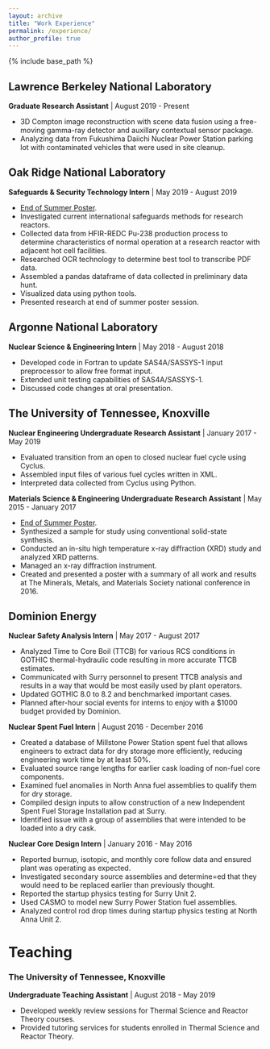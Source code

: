 ```yaml
---
layout: archive
title: "Work Experience"
permalink: /experience/
author_profile: true
---
```


{% include base_path %}
## Lawrence Berkeley National Laboratory
**Graduate Research Assistant** | August 2019 - Present
* 3D Compton image reconstruction with scene data fusion using a free-moving gamma-ray detector and auxillary contextual sensor package.
* Analyzing data from Fukushima Daiichi Nuclear Power Station parking lot with contaminated vehicles that were used in site cleanup.

## Oak Ridge National Laboratory
**Safeguards & Security Technology Intern** | May 2019 - August 2019
* [End of Summer Poster](/files/ORNL.pdf).
* Investigated current international safeguards methods for research reactors.
* Collected data from HFIR-REDC Pu-238 production process to determine characteristics of normal operation at a research reactor with adjacent hot cell facilities.
* Researched OCR technology to determine best tool to transcribe PDF data.
* Assembled a pandas dataframe of data collected in preliminary data hunt.
* Visualized data using python tools.
* Presented research at end of summer poster session.

## Argonne National Laboratory
**Nuclear Science & Engineering Intern** | May 2018 - August 2018
* Developed code in Fortran to update SAS4A/SASSYS-1 input preprocessor to allow free format input.
* Extended unit testing capabilities of SAS4A/SASSYS-1.
* Discussed code changes at oral presentation.

## The University of Tennessee, Knoxville
**Nuclear Engineering Undergraduate Research Assistant** | January 2017 - May 2019
* Evaluated transition from an open to closed nuclear fuel cycle using Cyclus.
* Assembled input files of various fuel cycles written in XML.
* Interpreted data collected from Cyclus using Python.

**Materials Science & Engineering Undergraduate Research Assistant** | May 2015 - January 2017
* [End of Summer Poster](/files/MSE.pdf).
* Synthesized a sample for study using conventional solid-state synthesis.
* Conducted an in-situ high temperature x-ray diffraction (XRD) study and analyzed XRD patterns.
* Managed an x-ray diffraction instrument.
* Created and presented a poster with a summary of all work and results at The Minerals, Metals, and Materials Society national conference in 2016.

## Dominion Energy
**Nuclear Safety Analysis Intern** | May 2017 - August 2017
* Analyzed Time to Core Boil (TTCB) for various RCS conditions in GOTHIC thermal-hydraulic code resulting in more accurate TTCB estimates.
* Communicated with Surry personnel to present TTCB analysis and results in a way that would be most easily used by plant operators.
* Updated GOTHIC 8.0 to 8.2 and benchmarked important cases.
* Planned after-hour social events for interns to enjoy with a \$1000 budget provided by Dominion.

**Nuclear Spent Fuel Intern** | August 2016 - December 2016
* Created a database of Millstone Power Station spent fuel that allows engineers to extract data for dry storage more efficiently, reducing engineering work time by at least 50%.
* Evaluated source range lengths for earlier cask loading of non-fuel core components.
* Examined fuel anomalies in North Anna fuel assemblies to qualify them for dry storage.
* Compiled design inputs to allow construction of a new Independent Spent Fuel Storage Installation pad at Surry.
* Identified issue with a group of assemblies that were intended to be loaded into a dry cask.

**Nuclear Core Design Intern** | January 2016 - May 2016
* Reported burnup, isotopic, and monthly core follow data and ensured plant was operating as expected.
* Investigated secondary source assemblies and determine=ed that they would need to be replaced earlier than previously thought.
* Reported the startup physics testing for Surry Unit 2.
* Used CASMO to model new Surry Power Station fuel assemblies.
* Analyzed control rod drop times during startup physics testing at North Anna Unit 2.
  
# Teaching
### The University of Tennessee, Knoxville
**Undergraduate Teaching Assistant** | August 2018 - May 2019
* Developed weekly review sessions for Thermal Science and Reactor Theory courses.
* Provided tutoring services for students enrolled in Thermal Science and Reactor Theory.